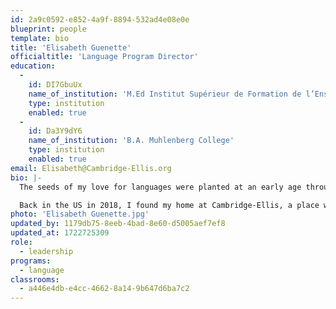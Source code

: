 ```yaml
---
id: 2a9c0592-e852-4a9f-8894-532ad4e08e0e
blueprint: people
template: bio
title: 'Elisabeth Guenette'
officialtitle: 'Language Program Director'
education:
  -
    id: DI7GbuUx
    name_of_institution: 'M.Ed Institut Supérieur de Formation de l’Enseignement Catholique de Toulouse'
    type: institution
    enabled: true
  -
    id: Da3Y9dY6
    name_of_institution: 'B.A. Muhlenberg College'
    type: institution
    enabled: true
email: Elisabeth@Cambridge-Ellis.org
bio: |-
  The seeds of my love for languages were planted at an early age through exposure to French songs and expressions from family members. My curiosity and interest in languages, cultures, and education continued to grow as I studied French and Primary Education in college before moving to Toulouse, where I, over the course of three years, taught English, pursued a Master’s Degree in Primary Education at a French University, and taught 4th grade (CM1). 

  Back in the US in 2018, I found my home at Cambridge-Ellis, a place where all the beliefs I held about best practices in education truly come to life, and where languages and cultures mix together in a rich diversity of experiences and language learning. As the Language Program Director, I have the privilege of supporting teachers in building skills through professional development, incorporating DEI learning and best practices in language learning into their curriculum, and helping our diverse learners to blossom. In addition, I focus on the strategic goals and growth of the Language Program, ensuring that we meet the needs of our community for many years to come.
photo: 'Elisabeth Guenette.jpg'
updated_by: 1179db75-8eeb-4bad-8e60-d5005aef7ef8
updated_at: 1722725309
role:
  - leadership
programs:
  - language
classrooms:
  - a446e4db-e4cc-4662-8a14-9b647d6ba7c2
---
```

